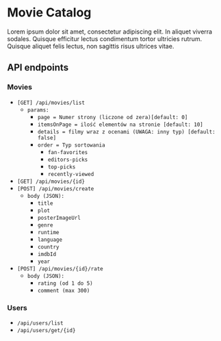 # Movie Catalog
Lorem ipsum dolor sit amet, consectetur adipiscing elit. In aliquet viverra sodales. Quisque efficitur lectus condimentum tortor ultricies rutrum. Quisque aliquet felis lectus, non sagittis risus ultrices vitae.

## API endpoints
### Movies
* `[GET] /api/movies/list`
    * `params:`
        * `page = Numer strony (liczone od zera)[default: 0]`
        * `itemsOnPage = ilość elementów na stronie [default: 10] `
        * `details = filmy wraz z ocenami (UWAGA: inny typ) [default: false] `
        * `order = Typ sortowania`
            * `fan-favorites`
            * `editors-picks`
            * `top-picks`
            * `recently-viewed`
* `[GET] /api/movies/{id}`
* `[POST] /api/movies/create`
    * `body (JSON):`
        * `title`
        * `plot`
        * `posterImageUrl`
        * `genre` 
        * `runtime` 
        * `language` 
        * `country` 
        * `imdbId` 
        * `year` 
* `[POST] /api/movies/{id}/rate`
    * `body (JSON):`
        * `rating (od 1 do 5)`
        * `comment (max 300)`

### Users
* `/api/users/list`
* `/api/users/get/{id}`
